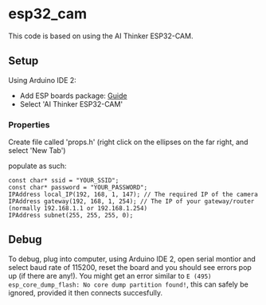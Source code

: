 # esp32_cam

This code is based on using the AI Thinker ESP32-CAM.

## Setup
Using Arduino IDE 2:
- Add ESP boards package: [Guide](https://randomnerdtutorials.com/installing-the-esp32-board-in-arduino-ide-windows-instructions/)
- Select 'AI Thinker ESP32-CAM'  

### Properties
Create file called 'props.h' (right click on the ellipses on the far right, and select 'New Tab')

populate as such:
```
const char* ssid = "YOUR_SSID";
const char* password = "YOUR_PASSWORD";
IPAddress local_IP(192, 168, 1, 147); // The required IP of the camera
IPAddress gateway(192, 168, 1, 254); // The IP of your gateway/router (normally 192.168.1.1 or 192.168.1.254)
IPAddress subnet(255, 255, 255, 0);
```

## Debug
To debug, plug into computer, using Arduino IDE 2, open serial montior and select baud rate of 115200, reset the board and you should see errors pop up (if there are any!). You might get an error similar to `E (495) esp_core_dump_flash: No core dump partition found!`, this can safely be ignored, provided it then connects succesfully.